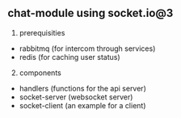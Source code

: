 ## chat-module using socket.io@3

1. prerequisities
- rabbitmq (for intercom through services)
- redis (for caching user status) 

2. components
- handlers (functions for the api server)
- socket-server (websocket server)
- socket-client (an example for a client)